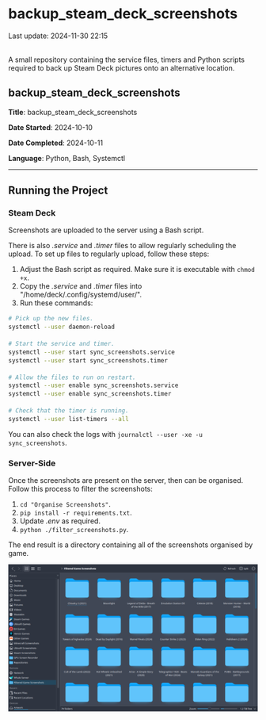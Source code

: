 # backup_steam_deck_screenshots

Last update: 2024-11-30 22:15
<br><br>

A small repository containing the service files, timers and Python scripts required to back up Steam Deck pictures onto an alternative location.

## backup_steam_deck_screenshots

**Title**: backup_steam_deck_screenshots

**Date Started**: 2024-10-10

**Date Completed**: 2024-10-11

**Language**: Python, Bash, Systemctl

---

## Running the Project

### Steam Deck

Screenshots are uploaded to the server using a Bash script.

There is also *.service* and *.timer* files to allow regularly scheduling the upload. To set up files to regularly upload, follow these steps:

1. Adjust the Bash script as required. Make sure it is executable with ` chmod +x `.
2. Copy the *.service* and *.timer* files into "/home/deck/.config/systemd/user/".
3. Run these commands:

```bash
# Pick up the new files.
systemctl --user daemon-reload

# Start the service and timer.
systemctl --user start sync_screenshots.service
systemctl --user start sync_screenshots.timer

# Allow the files to run on restart.
systemctl --user enable sync_screenshots.service
systemctl --user enable sync_screenshots.timer

# Check that the timer is running.
systemctl --user list-timers --all
```

You can also check the logs with ` journalctl --user -xe -u sync_screenshots `.

### Server-Side

Once the screenshots are present on the server, then can be organised. Follow this process to filter the screenshots:

1. ` cd "Organise Screenshots" `.
2. ` pip install -r requirements.txt `.
3. Update *.env* as required.
4. ` python ./filter_screenshots.py `.

The end result is a directory containing all of the screenshots organised by game.

![Filtered Screenshots directory](Images/Filtered%20Screenshots.png)
